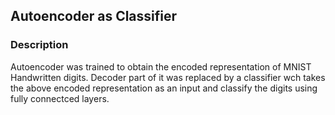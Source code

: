## Autoencoder as Classifier

### Description
Autoencoder was trained to obtain the encoded representation of MNIST Handwritten digits.
Decoder part of it was replaced by a classifier wch takes the above encoded representation as an input and classify the digits using fully connectced layers.


 
